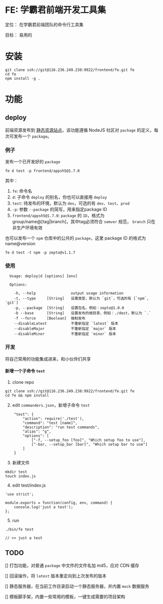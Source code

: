 # FE: 学霸君前端开发工具集

定位： 在学霸君前端团队的命令行工具集

目标： 易用的

# 安装

```
git clone ssh://git@116.236.249.238:9922/frontend/fe.git fe
cd fe
npm install -g .
```

# 功能

## deploy

前端资源发布到 [静态资源站点](http://static.xueba100.com/)，该功能遵循 NodeJS 社区对 `package` 的定义，每次可发布一个 `package`。

### 例子

发布一个已开发好的 `package`

```
fe d test -p frontend/appsh5@1.7.0
```

其中：

1. `fe`: 命令名
2. `d`: 子命令 `deploy` 的别名，你也可以直接用 `deploy`
3. `test`: 待发布的环境，默认为 `dev`，可选的有 `dev`、`test`、`prod`
4. `-p`: 参数 `--package` 的简写，用来指定package ID
5. `frontend/appsh5@1.7.0`: `package` 的 `ID`，格式为 group/name@[tag|branch]，其中tag必须符合 `semver` 规范， `branch` 只在非生产环境有效

也可以发布一个 `npm` 仓库中的公共的 `package`，这里 package ID 的格式为 name@version

```
fe d test -t npm -p zepto@v1.1.7
```

### 使用

```
  Usage: deploy|d [options] [env]

  Options:

    -h, --help                output usage information
    -t, --type     [String]   设置类型，默认为 `git`，可选的有 [`npm`, `git`]
    -p, --package  [String]   设置包名，例如：zepto@1.0.0
    -b --base      [String]   设置发布的根目录，例如：./dest，默认为 `.`
    -f --force     [Boolean]  强制发布
    --disableLatest           不重新指定 `latest` 版本
    --disableMajor            不重新指定 `major` 版本
    --disableMinor            不重新指定 `minor` 版本
```

### 开发

将自己常用的功能集成进来，和小伙伴们共享

#### 新增一个子命令 `test`

1. clone repo

```
git clone ssh://git@116.236.249.238:9922/frontend/fe.git fe
cd fe && npm install
```

2. edit `commanders.json`，新增子命令 `test`

```
    "test": {
        "action": require('./test'),
        "command": "test [name]",
        "description": "run test commands",
        "alias": "g",
        "options": [
            ["-f, --setup_foo [foo]", "Which setup foo to use"],
            ["-bar, --setup_bar [bar]", "Which setup bar to use"]
        ]
    }
```

3. 新建文件

```
mkdir test
touch index.js
```

4. edit test/index.js

```
'use strict';

module.exports = function(config, env, command) {
    console.log('just a test');
};
```

5. run

```
./bin/fe test

// >> just a test
```

## TODO

[] 打包功能，对普通 `package` 中文件的文件名加 md5，应对 CDN 缓存

[] 回滚操作，将 `latest` 版本重定向到上次发布的版本

[] 静态服务器，在当前工作目录启动一个静态服务器，并内置 `mock` 数据服务

[] 模板脚手架，内置一些常用的模板，一键生成需要的项目架构
